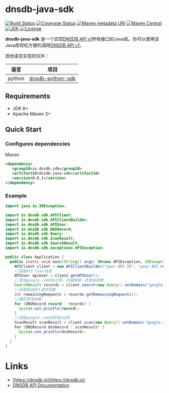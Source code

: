 # dnsdb-java-sdk
[![Build Status](https://travis-ci.org/dnsdb-team/dnsdb-java-sdk.svg?branch=master)](https://travis-ci.org/dnsdb-team/dnsdb-java-sdk)
[![Coverage Status](https://coveralls.io/repos/github/dnsdb-team/dnsdb-java-sdk/badge.svg?branch=master)](https://coveralls.io/github/dnsdb-team/dnsdb-java-sdk?branch=master)
[![Maven metadata URI](https://img.shields.io/maven-metadata/v/http/central.maven.org/maven2/io/dnsdb/sdk/dnsdb-java-sdk/maven-metadata.xml.svg)](https://repo.maven.apache.org/maven2/io/dnsdb/sdk/dnsdb-java-sdk/)
[![Maven Central](https://img.shields.io/maven-central/v/org.apache.maven/apache-maven.svg)](https://maven.apache.org)
[![JDK](https://img.shields.io/badge/jdk-8%2B-blue.svg)](http://www.oracle.com/technetwork/java/javase/downloads)
[![License](https://img.shields.io/github/license/dnsdb-team/dnsdb-java-sdk.svg)](http://www.apache.org/licenses/LICENSE-2.0.txt)

**dnsdb-java-sdk** 是一个实现[DNSDB API v1](https://apidoc.dnsdb.io)所有接口的Java库。你可以使用该Java库轻松方便的调用[DNSDB API v1](https://apidoc.dnsdb.io)。



其他语言实现的SDK：

|    语言   |      项目     |
| --------- | ---------------- |
|   python  | [dnsdb-python-sdk](https://pysdk.dnsdb.io) |

## Requirements

* JDK 8+
* Apache Maven 3+

## Quick Start

### Configures dependencies

Maven

```xml
<dependency>
   <groupId>io.dnsdb.sdk</groupId>
   <artifactId>dnsdb-java-sdk</artifactId>
   <version>0.0.1</version>
</dependency>
```
 
### Example
 
```java
import java.io.IOException;

import io.dnsdb.sdk.APIClient;
import io.dnsdb.sdk.APIClientBuilder;
import io.dnsdb.sdk.APIUser;
import io.dnsdb.sdk.DNSRecord;
import io.dnsdb.sdk.Query;
import io.dnsdb.sdk.ScanResult;
import io.dnsdb.sdk.SearchResult;
import io.dnsdb.sdk.exceptions.APIException;

public class Application {
  public static void main(String[] args) throws APIException, IOException {
    APIClient client = new APIClientBuilder("your API ID", "your API key").build();
    //获取API User信息
    APIUser apiUser = client.getAPIUser();
    //查询google.com的A记录，并获取第一页查询结果
    SearchResult records = client.search(new Query().setDomain("google.com").setType("A"), 1);
    //获取剩余API请求次数
    int remainingRequests = records.getRemainingRequests();
    //遍历查询结果
    for (DNSRecord record : records) {
      System.out.println(record);
    }
    //获取google.com的所有A记录
    ScanResult scanResult = client.scan(new Query().setDomain("google.com").setType("A"));
    for (DNSRecord dnsRecord : scanResult) {
      System.out.println(dnsRecord);
    }
  }
}
```


# Links

* [https://dnsdb.io](https://dnsdb.io)
* [DNSDB API Documentation](https://apidoc.dnsdb.io)
